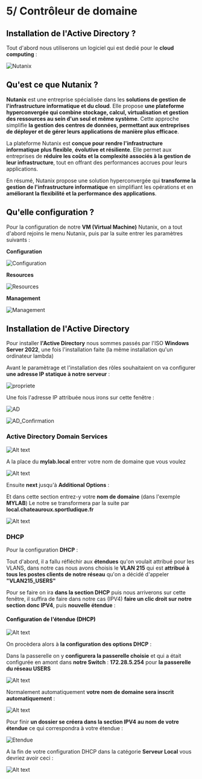 # 5/ Contrôleur de domaine 

## <span style="color: black"> **Installation de l'Active Directory ?** ##

Tout d'abord nous utiliserons un logiciel qui est dedié pour le **cloud computing** :

![Nutanix](./img/R.png)

## <span style="color: black"> **Qu'est ce que Nutanix ?** ##

**Nutanix** est une entreprise spécialisée dans les **solutions de gestion de l'infrastructure informatique et du cloud**. Elle propose **une plateforme hyperconvergée qui combine stockage, calcul, virtualisation et gestion des ressources au sein d'un seul et même système**. Cette approche simplifie **la gestion des centres de données, permettant aux entreprises de déployer et de gérer leurs applications de manière plus efficace**.

La plateforme Nutanix est **conçue pour rendre l'infrastructure informatique plus flexible**, **évolutive et résiliente**. Elle permet aux entreprises de **réduire les coûts et la complexité associés à la gestion de leur infrastructure**, tout en offrant des performances accrues pour leurs applications.

En résumé, Nutanix propose une solution hyperconvergée qui **transforme la gestion de l'infrastructure informatique** en simplifiant les opérations et en **améliorant la flexibilité et la performance des applications**.

## <span style="color: black"> **Qu'elle configuration ?** ##

Pour la configuration de notre **VM (Virtual Machine)** Nutanix, on a tout d'abord rejoins le menu Nutanix, puis par la suite entrer les paramètres suivants :

**Configuration**

![Configuration](./img/Capture.PNG)

**Resources**

![Resources](./img/Capture2.PNG)

**Management**

![Management](./img/Capture3.PNG)

## <span style="color: black"> **Installation de l'Active Directory** ##

Pour installer **l'Active Directory** nous sommes passés par l'ISO **Windows Server 2022**, une fois l'installation faite (la même installation qu'un ordinateur lambda)

Avant le paramètrage et l'installation des rôles souhaitaient on va configurer **une adresse IP statique à notre serveur** :

![propriete](./img/ip.png)

Une fois l'adresse IP attribuée nous irons sur cette fenêtre :

![AD](./img/ad_menu.png)

![AD_Confirmation](./img/ad_confirmation.png)

### <span style="color: black"> **Active Directory Domain Services** ###

![Alt text](./img/ad_rootdomain.PNG)

A la place du **mylab.local** entrer votre nom de domaine que vous voulez

![Alt text](./img/ad_domainmdp.PNG)

Ensuite **next** jusqu'à **Additional Options** :

Et dans cette section entrez-y votre **nom de domaine** (dans l'exemple **MYLAB**)
Le notre se transformera par la suite par **local.chateauroux.sportludique.fr**

![Alt text](./img/ad_netbiosname.PNG)

### <span style="color: black"> **DHCP** ###

Pour la configuration **DHCP** :

Tout d'abord, il a fallu réfléchir aux **étendues** qu'on voulait attribué pour les VLANS, dans notre cas nous avons choisis le **VLAN 215** qui est **attribué à tous les postes clients de notre réseau** qu'on a décidé d'appeler **"VLAN215_USERS"**

Pour se faire on ira **dans la section DHCP** puis nous arriverons sur cette fenêtre, il suffira de faire dans notre cas (IPV4) **faire un clic droit sur notre section donc IPV4**, puis **nouvelle étendue** :

#### <span style="color: black"> **Configuration de l'étendue (DHCP)** ####

![Alt text](./img/nouv_etendue.PNG)

On procèdera alors à **la configuration des options DHCP** :

Dans la passerelle on y **configurera la passerelle choisie** et qui a était configurée en amont dans **notre Switch** : **172.28.5.254** pour **la passerelle du réseau USERS**

![Alt text](./img/passerelle.png)

Normalement automatiquement **votre nom de domaine sera inscrit automatiquement** :

![Alt text](./img/nomdedomaine_dhcp.PNG)

Pour finir **un dossier se créera dans la section IPV4** **au nom de votre étendue** ce qui correspondra à votre étendue :

![Etendue](./img/etendue.png)

A la fin de votre configuration DHCP dans la catégorie **Serveur Local** vous devriez avoir ceci :

![Alt text](./img/local.png)
